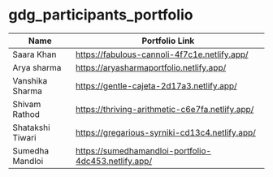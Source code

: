 # gdg_participants_portfolio

| Name          | Portfolio Link                |
|---------------|-------------------------------|
| Saara Khan    |https://fabulous-cannoli-4f7c1e.netlify.app/|
| Arya sharma   |https://aryasharmaportfolio.netlify.app/  |
|  Vanshika Sharma  | https://gentle-cajeta-2d17a3.netlify.app/  |
| Shivam Rathod  | https://thriving-arithmetic-c6e7fa.netlify.app/  |
| Shatakshi Tiwari  | https://gregarious-syrniki-cd13c4.netlify.app/ |
| Sumedha Mandloi | https://sumedhamandloi-portfolio-4dc453.netlify.app/ |

